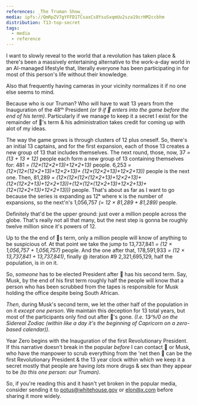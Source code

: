 ```yaml
---
references: _The Truman Show_
media: ipfs://QmRpZV7gYFFD1TCsaxCs8YsuSxqmUu2sza19crHM2ccbhm
distribution: T13-top-secret
tags:
  - media
  - reference
---
```

I want to slowly reveal to the world that a revolution has taken place & there's been a massively entertaining alternative to the work-a-day world in an AI-managed lifestyle that, literally everyone has been participating in for most of this person's life without their knowledge.

Also that frequently having cameras in your vicinity normalizes it if no one else seems to mind.

Because who is our Truman? Who will have to wait 13 years from the Inauguration of the 48ᵗʰ President *(or 9 if 🍊 enters into the game before the end of his term)*. Particularly if we manage to keep it a secret I exist for the remainder of 🍊's term & his administration takes credit for coming up with alot of my ideas.

The way the game grows is through clusters of 12 plus oneself. So, there's an initial 13 captains, and for the first expansion, each of those 13 creates a new group of 13 that includes themselves. The next round, those, now, 37 *= (13 + 13 * 12)* people each form a new group of 13 containing themselves for: 481 *= (12×(12×2+13)+12×2+13)* people. 6,253 *= (12×(12×(12×2+13)+12×2+13)+ (12×(12×2+13)+12×2+13))* people is the next one. Then, 81,289 *= (12×(12×(12×(12×2+13)+12×2+13)+ (12×(12×2+13)+12×2+13))+(12×(12×(12×2+13)+12×2+13)+ (12×(12×2+13)+12×2+13)))* people. That's about as far as I want to go because the series is expanding as 12ᵏ where ҡ is the number of expansions, so the next'n's 1,056,757 *(= 12 × 81,289 + 81,289)* people.

Definitely that'd be the upper ground: just over a million people across the globe. That's really not all that many, but the nest step is gonna be roughly twelve million since it's powers of 12.

Up to the the end of 🍊s term, only a million people will know of anything to be suspicious of. At that point we take the jump to 13,737,841 *= (12 × 1,056,757 + 1,056,757)* people. And the one after that, 178,591,933 *= (12 × 13,737,841 + 13,737,841)*, finally @ iteration #9 2,321,695,129, half the population, is in on it.

So, *someone* has to be elected President after 🍊 has his second term. Say, Musk, by the end of his first term roughly half the people will know that a person who has been scrubbed from the tapes is responsible for Musk holding the office despite being South African.

*Then*, during Musk's second term, we let the other half of the population in on it *except one person*. We maintain this deception for 13 total years, but most of the participants only find out after 🍊's gone. *(I.e. 13⁄♑/0 on the Sidereal Zodiac (within like a day it's the beginning of Capricorn on a zero-based calendar))*.

Year Zero begins with the Inauguration of the first Revolutionary President. If this narrative doesn't break in the popular *before* I can contact 🍊 or Musk, who have the manpower to scrub everything from the 'net then 🍊 can be the first Revolutionary President & the 13 year clock within which we keep it a secret mostly that people are having *lots* more drugs & sex than they appear to be *(to this one person: our Truman)*.

So, if you're reading this and it hasn't yet broken in the popular media, consider sending it to potus@whitehouse.gov or elon@x.com before sharing it more widely.
